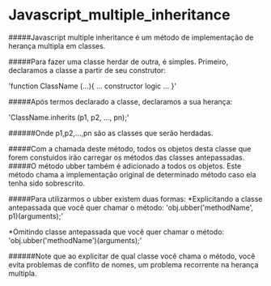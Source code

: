Javascript_multiple_inheritance
===============================

#####Javascript multiple inheritance é um método de implementação de herança multipla em classes.

#####Para fazer uma classe herdar de outra, é simples. Primeiro, declaramos a classe a partir de seu construtor:

'function ClassName (...){
    ... constructor logic ...
}'

#####Após termos declarado a classe, declaramos a sua herança:

'ClassName.inherits (p1, p2, ..., pn);'

######Onde p1,p2,...,pn são as classes que serão herdadas.

#####Com a chamada deste método, todos os objetos desta classe que forem constuidos irão carregar os métodos das classes antepassadas.
#####O método ubber também é adicionado a todos os objetos. Este método chama a implementação original de determinado método caso ela tenha sido sobrescrito.

#####Para utilizarmos o ubber existem duas formas:
*Explicitando a classe antepassada que você quer chamar o método:
'obj.ubber('methodName', p1)(arguments);'
  
*Omitindo classe antepassada que você quer chamar o método:
'obj.ubber('methodName')(arguments);'
  
######Note que ao explicitar de qual classe você chama o método, você evita problemas de conflito de nomes, um problema recorrente na herança multipla.